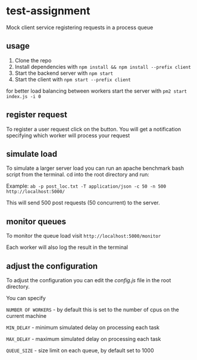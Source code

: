 # test-assignment
Mock client service registering requests in a process queue

## usage
1. Clone the repo 
2. Install dependencies with
`npm install && npm install --prefix client`
3. Start the backend server with `npm start`
4. Start the client with `npm start --prefix client`

for better load balancing between workers start the server with `pm2 start index.js -i 0`

## register request

To register a user request click on the button. You will get a notification specifying which worker will process your request

## simulate load

To simulate a larger server load you can run an apache benchmark bash script from the terminal. cd into the root directory and run:

Example: `ab -p post_loc.txt -T application/json -c 50 -n 500 http://localhost:5000/`

This will send 500 post requests (50 concurrent) to the server.

## monitor queues

To monitor the queue load visit `http://localhost:5000/monitor`

Each worker will also log the result in the terminal

## adjust the configuration

To adjust the configuration you can edit the *config.js* file in the root directory. 

You can specify

`NUMBER OF WORKERS` - by default this is set to the number of cpus on the current machine

`MIN_DELAY` - minimum simulated delay on processing each task

`MAX_DELAY` - maximum simulated delay on processing each task

`QUEUE_SIZE` - size limit on each queue, by default set to 1000
